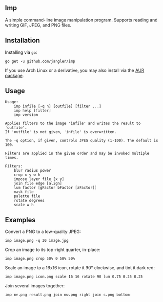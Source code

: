 Imp
---
A simple command-line image manipulation program. Supports reading and
writing GIF, JPEG, and PNG files.

Installation
------------
Installing via `go`:

	go get -u github.com/jangler/imp

If you use Arch Linux or a derivative, you may also install via the [AUR
package](https://aur.archlinux.org/packages/imp/).

Usage
-----
	Usage:
		imp infile [-q n] [outfile] [filter ...]
		imp help [filter]
		imp version

	Applies filters to the image 'infile' and writes the result to 'outfile'.
	If 'outfile' is not given, 'infile' is overwritten.

	The -q option, if given, controls JPEG quality (1-100). The default is 100.

	Filters are applied in the given order and may be invoked multiple times.

	Filters:
		blur radius power
		crop x y w h
		impose layer file [x y]
		join file edge [align]
		lum factor [gFactor bFactor [aFactor]]
		mask file
		palette file
		rotate degrees
		scale w h

Examples
--------
Convert a PNG to a low-quality JPEG:

	imp image.png -q 30 image.jpg

Crop an image to its top-right quarter, in-place:

	imp image.png crop 50% 0 50% 50%

Scale an image to a 16x16 icon, rotate it 90° clockwise, and tint it dark red:

	imp image.png icon.png scale 16 16 rotate 90 lum 0.75 0.25 0.25

Join several images together:

	imp ne.png result.png join nw.png right join s.png bottom
